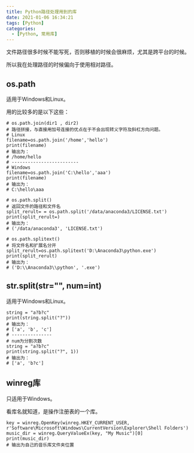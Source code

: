 ```yaml
---
title: Python路径处理用到的库
date: 2021-01-06 16:34:21
tags: [Python]
categories: 
  - [Python, 常用库]
---
```

文件路径很多时候不能写死，否则移植的时候会很麻烦，尤其是跨平台的时候。

所以我在处理路径的时候偏向于使用相对路径。

<!-- more -->

## os.path

适用于Windows和Linux。

用的比较多的是以下这些：

```
# os.path.join(dir1 , dir2)
# 路径拼接，与直接用加号连接的优点在于不会出现转义字符及斜杠方向问题。
# Linux
filename=os.path.join('/home','hello')
print(filename)
# 输出为：
# /home/hello
# -------------------------
# Windows
filename=os.path.join('C:\hello','aaa')
print(filename)
# 输出为：
# C:\hello\aaa

# os.path.split()
# 返回文件的路径和文件名
split_rerult= = os.path.split('/data/anaconda3/LICENSE.txt')
print(split_rerult=)
# 输出为：
# ('/data/anaconda3', 'LICENSE.txt')

# os.path.splitext()
# 将文件名和扩展名分开
split_rerult=os.path.splitext('D:\Anaconda3\python.exe')
print(split_rerult)
# 输出为：
# ('D:\\Anaconda3\\python', '.exe')
```

## str.split(str="", num=int)

适用于Windows和Linux。

```
string = "a?b?c"
print(string.split("?"))
# 输出为：
# ['a', 'b', 'c']
# ---------------
# num为分割次数
string = "a?b?c"
print(string.split("?", 1))
# 输出为：
# ['a', 'b?c']
```

## winreg库
只适用于Windows。

看库名就知道，是操作注册表的一个库。

```
key = winreg.OpenKey(winreg.HKEY_CURRENT_USER, r'Software\Microsoft\Windows\CurrentVersion\Explorer\Shell Folders')
music_dir = winreg.QueryValueEx(key, "My Music")[0]
print(music_dir)
# 输出为自己的音乐库文件夹位置
```